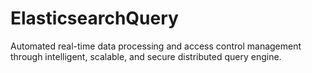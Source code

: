 # ElasticsearchQuery
Automated real-time data processing and access control management through intelligent, scalable, and secure distributed query engine.
